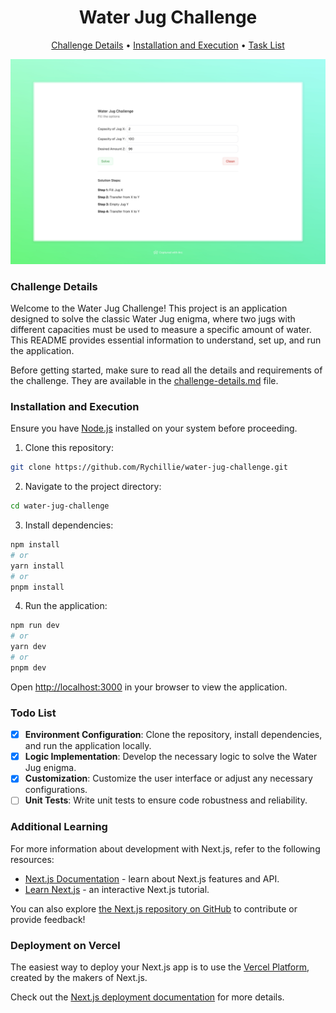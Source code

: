 <h1 align="center">Water Jug Challenge</h1>

<p align="center">
  <a href="#challenge-details">Challenge Details</a> •
  <a href="#installation-and-execution">Installation and Execution</a> •
  <a href="#todo-list">Task List</a>
</p>

![Water Jug Challenge Banner](./public/screenshot.jpeg)

### Challenge Details

Welcome to the Water Jug Challenge! This project is an application designed to solve the classic Water Jug enigma, where two jugs with different capacities must be used to measure a specific amount of water. This README provides essential information to understand, set up, and run the application.

Before getting started, make sure to read all the details and requirements of the challenge. They are available in the [challenge-details.md](/challenge.md) file.

### Installation and Execution

Ensure you have [Node.js](https://nodejs.org/) installed on your system before proceeding.

1. Clone this repository:

```bash
git clone https://github.com/Rychillie/water-jug-challenge.git
```

2. Navigate to the project directory:

```bash
cd water-jug-challenge
```

3. Install dependencies:

```bash
npm install
# or
yarn install
# or
pnpm install
```

4. Run the application:

```bash
npm run dev
# or
yarn dev
# or
pnpm dev
```

Open [http://localhost:3000](http://localhost:3000) in your browser to view the application.

### Todo List

- [x] **Environment Configuration**: Clone the repository, install dependencies, and run the application locally.
- [x] **Logic Implementation**: Develop the necessary logic to solve the Water Jug enigma.
- [x] **Customization**: Customize the user interface or adjust any necessary configurations.
- [ ] **Unit Tests**: Write unit tests to ensure code robustness and reliability.

### Additional Learning

For more information about development with Next.js, refer to the following resources:

- [Next.js Documentation](https://nextjs.org/docs) - learn about Next.js features and API.
- [Learn Next.js](https://nextjs.org/learn) - an interactive Next.js tutorial.

You can also explore [the Next.js repository on GitHub](https://github.com/vercel/next.js/) to contribute or provide feedback!

### Deployment on Vercel

The easiest way to deploy your Next.js app is to use the [Vercel Platform](https://vercel.com/new?utm_medium=default-template&filter=next.js&utm_source=create-next-app&utm_campaign=create-next-app-readme), created by the makers of Next.js.

Check out the [Next.js deployment documentation](https://nextjs.org/docs/deployment) for more details.
